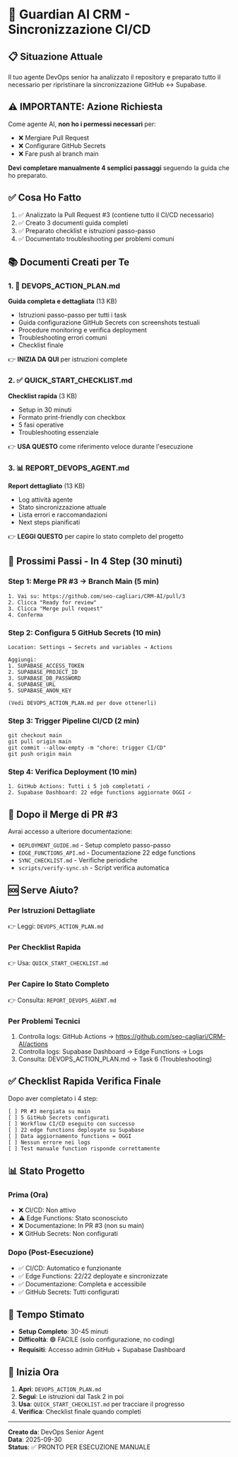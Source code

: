 # 🚀 Guardian AI CRM - Sincronizzazione CI/CD

## 📋 Situazione Attuale

Il tuo agente DevOps senior ha analizzato il repository e preparato tutto il necessario per ripristinare la sincronizzazione GitHub ↔️ Supabase.

## ⚠️ IMPORTANTE: Azione Richiesta

Come agente AI, **non ho i permessi necessari** per:
- ❌ Mergiare Pull Request
- ❌ Configurare GitHub Secrets
- ❌ Fare push al branch main

**Devi completare manualmente 4 semplici passaggi** seguendo la guida che ho preparato.

## ✅ Cosa Ho Fatto

1. ✅ Analizzato la Pull Request #3 (contiene tutto il CI/CD necessario)
2. ✅ Creato 3 documenti guida completi
3. ✅ Preparato checklist e istruzioni passo-passo
4. ✅ Documentato troubleshooting per problemi comuni

## 📚 Documenti Creati per Te

### 1. 📖 DEVOPS_ACTION_PLAN.md
**Guida completa e dettagliata** (13 KB)
- Istruzioni passo-passo per tutti i task
- Guida configurazione GitHub Secrets con screenshots testuali
- Procedure monitoring e verifica deployment
- Troubleshooting errori comuni
- Checklist finale

👉 **INIZIA DA QUI** per istruzioni complete

### 2. ✅ QUICK_START_CHECKLIST.md
**Checklist rapida** (3 KB)
- Setup in 30 minuti
- Formato print-friendly con checkbox
- 5 fasi operative
- Troubleshooting essenziale

👉 **USA QUESTO** come riferimento veloce durante l'esecuzione

### 3. 📊 REPORT_DEVOPS_AGENT.md
**Report dettagliato** (13 KB)
- Log attività agente
- Stato sincronizzazione attuale
- Lista errori e raccomandazioni
- Next steps pianificati

👉 **LEGGI QUESTO** per capire lo stato completo del progetto

## 🎯 Prossimi Passi - In 4 Step (30 minuti)

### Step 1: Merge PR #3 → Branch Main (5 min)
```
1. Vai su: https://github.com/seo-cagliari/CRM-AI/pull/3
2. Clicca "Ready for review"
3. Clicca "Merge pull request"
4. Conferma
```

### Step 2: Configura 5 GitHub Secrets (10 min)
```
Location: Settings → Secrets and variables → Actions

Aggiungi:
1. SUPABASE_ACCESS_TOKEN
2. SUPABASE_PROJECT_ID
3. SUPABASE_DB_PASSWORD
4. SUPABASE_URL
5. SUPABASE_ANON_KEY

(Vedi DEVOPS_ACTION_PLAN.md per dove ottenerli)
```

### Step 3: Trigger Pipeline CI/CD (2 min)
```
git checkout main
git pull origin main
git commit --allow-empty -m "chore: trigger CI/CD"
git push origin main
```

### Step 4: Verifica Deployment (10 min)
```
1. GitHub Actions: Tutti i 5 job completati ✓
2. Supabase Dashboard: 22 edge functions aggiornate OGGI ✓
```

## 📖 Dopo il Merge di PR #3

Avrai accesso a ulteriore documentazione:
- `DEPLOYMENT_GUIDE.md` - Setup completo passo-passo
- `EDGE_FUNCTIONS_API.md` - Documentazione 22 edge functions
- `SYNC_CHECKLIST.md` - Verifiche periodiche
- `scripts/verify-sync.sh` - Script verifica automatica

## 🆘 Serve Aiuto?

### Per Istruzioni Dettagliate
👉 Leggi: `DEVOPS_ACTION_PLAN.md`

### Per Checklist Rapida
👉 Usa: `QUICK_START_CHECKLIST.md`

### Per Capire lo Stato Completo
👉 Consulta: `REPORT_DEVOPS_AGENT.md`

### Per Problemi Tecnici
1. Controlla logs: GitHub Actions → https://github.com/seo-cagliari/CRM-AI/actions
2. Controlla logs: Supabase Dashboard → Edge Functions → Logs
3. Consulta: DEVOPS_ACTION_PLAN.md → Task 6 (Troubleshooting)

## ✅ Checklist Rapida Verifica Finale

Dopo aver completato i 4 step:

```
[ ] PR #3 mergiata su main
[ ] 5 GitHub Secrets configurati
[ ] Workflow CI/CD eseguito con successo
[ ] 22 edge functions deployate su Supabase
[ ] Data aggiornamento functions = OGGI
[ ] Nessun errore nei logs
[ ] Test manuale function risponde correttamente
```

## 📊 Stato Progetto

### Prima (Ora)
- ❌ CI/CD: Non attivo
- ⚠️ Edge Functions: Stato sconosciuto
- ❌ Documentazione: In PR #3 (non su main)
- ❌ GitHub Secrets: Non configurati

### Dopo (Post-Esecuzione)
- ✅ CI/CD: Automatico e funzionante
- ✅ Edge Functions: 22/22 deployate e sincronizzate
- ✅ Documentazione: Completa e accessibile
- ✅ GitHub Secrets: Tutti configurati

## 🎯 Tempo Stimato

- **Setup Completo**: 30-45 minuti
- **Difficoltà**: 🟢 FACILE (solo configurazione, no coding)
- **Requisiti**: Accesso admin GitHub + Supabase Dashboard

## 🚀 Inizia Ora

1. **Apri**: `DEVOPS_ACTION_PLAN.md`
2. **Segui**: Le istruzioni dal Task 2 in poi
3. **Usa**: `QUICK_START_CHECKLIST.md` per tracciare il progresso
4. **Verifica**: Checklist finale quando completi

---

**Creato da**: DevOps Senior Agent  
**Data**: 2025-09-30  
**Status**: ✅ PRONTO PER ESECUZIONE MANUALE
